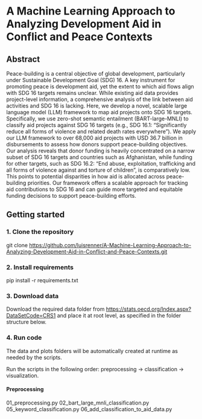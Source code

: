 # A Machine Learning Approach to Analyzing Development Aid in Conflict and Peace Contexts

## Abstract

Peace-building is a central objective of global development, particularly under Sustainable Development Goal (SDG) 16. A key instrument for promoting peace is development aid, yet the extent to which aid flows align with SDG 16 targets remains unclear. While existing aid data provides project-level information, a comprehensive analysis of the link between aid activities and SDG 16 is lacking. Here, we develop a novel, scalable large language model (LLM) framework to map aid projects onto SDG 16 targets. Specifically, we use zero-shot semantic entailment (BART-large-MNLI) to classify aid projects against SDG 16 targets (e.g., SDG 16.1: “Significantly reduce all forms of violence and related death rates everywhere”). We apply our LLM framework to over 68,000 aid projects with USD 36.7 billion in disbursements to assess how donors support peace-building objectives. Our analysis reveals that donor funding is heavily concentrated on a narrow subset of SDG 16 targets and countries such as Afghanistan, while funding for other targets, such as SDG 16.2: “End abuse, exploitation, trafficking and all forms of violence against and torture of children”, is comparatively low. This points to potential disparities in how aid is allocated across peace-building priorities. Our framework offers a scalable approach for tracking aid contributions to SDG 16 and can guide more targeted and equitable funding decisions to support peace-building efforts.

## Getting started

### 1. Clone the repository

git clone https://github.com/luisrenner/A-Machine-Learning-Approach-to-Analyzing-Development-Aid-in-Conflict-and-Peace-Contexts.git

### 2. Install requirements

pip install -r requirements.txt

### 3. Download data

Download the required data folder from https://stats.oecd.org/Index.aspx?DataSetCode=CRS1 and place it at root level, as specified in the folder structure below.

### 4. Run code

The data and plots folders will be automatically created at runtime as needed by the scripts.

Run the scripts in the following order: preprocessing → classification → visualization. 

#### Preprocessing

01_preprocessing.py
02_bart_large_mnli_classification.py
05_keyword_classification.py
06_add_classification_to_aid_data.py
